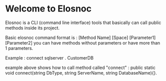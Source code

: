 # Welcome to Elosnoc
Elosnoc is a CLI (command line interface) tools that basically can call public methods inside its project.

Basic elosnoc command format is : [Method Name] [Space] [Parameter1] [Parameter2]
you can have methods without parameters or have more than 1 parameters.

Example :
connect sqlserver . CustomerDB

example above shows how to call method called "connect" : public static void connect(string DbType, string ServerName, string DatabaseName){}.
